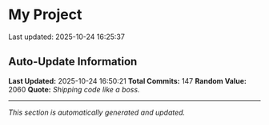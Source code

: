 # My Project


Last updated: 2025-10-24 16:25:37


























































































































































































































































































































































































































































































































































## Auto-Update Information

**Last Updated:** 2025-10-24 16:50:21
**Total Commits:** 147
**Random Value:** 2060
**Quote:** _Shipping code like a boss._

---
_This section is automatically generated and updated._